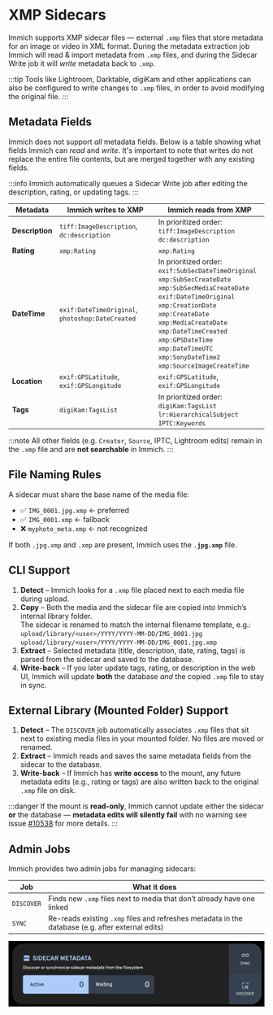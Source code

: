 # XMP Sidecars

Immich supports XMP sidecar files — external `.xmp` files that store metadata for an image or video in XML format. During the metadata extraction job Immich will read & import metadata from `.xmp` files, and during the Sidecar Write job it will _write_ metadata back to `.xmp`.

:::tip
Tools like Lightroom, Darktable, digiKam and other applications can also be configured to write changes to `.xmp` files, in order to avoid modifying the original file.
:::

## Metadata Fields

Immich does not support _all_ metadata fields. Below is a table showing what fields Immich can _read_ and _write_. It's important to note that writes do not replace the entire file contents, but are merged together with any existing fields.

:::info
Immich automatically queues a Sidecar Write job after editing the description, rating, or updating tags.
:::

| Metadata        | Immich writes to XMP                             | Immich reads from XMP                                                                                                                                                                                                                          |
| --------------- | ------------------------------------------------ | ---------------------------------------------------------------------------------------------------------------------------------------------------------------------------------------------------------------------------------------------- |
| **Description** | `tiff:ImageDescription`, `dc:description`        | In prioritized order:<br/>`tiff:ImageDescription`<br/>`dc:description`                                                                                                                                                                                                      |
| **Rating**      | `xmp:Rating`                                     | `xmp:Rating`                                                                                                                                                                                                                                   |
| **DateTime**    | `exif:DateTimeOriginal`, `photoshop:DateCreated` | In prioritized order:<br/>`exif:SubSecDateTimeOriginal`<br/>`xmp:SubSecCreateDate`<br/>`xmp:SubSecMediaCreateDate`<br/>`exif:DateTimeOriginal`<br/>`xmp:CreationDate`<br/>`xmp:CreateDate`<br/>`xmp:MediaCreateDate`<br/>`xmp:DateTimeCreated`<br/>`xmp:GPSDateTime`<br/>`xmp:DateTimeUTC`<br/>`xmp:SonyDateTime2`<br/>`xmp:SourceImageCreateTime` |
| **Location**    | `exif:GPSLatitude`, `exif:GPSLongitude`          | `exif:GPSLatitude`, `exif:GPSLongitude`                                                                                                                                                                                                        |
| **Tags**        | `digiKam:TagsList`                               | In prioritized order: <br/>`digiKam:TagsList`<br/>`lr:HierarchicalSubject`<br/>`IPTC:Keywords`                                                                                                                                                 |

:::note
All other fields (e.g. `Creator`, `Source`, IPTC, Lightroom edits) remain in the `.xmp` file and are **not searchable** in Immich.
:::

## File Naming Rules

A sidecar must share the base name of the media file:

- ✅ `IMG_0001.jpg.xmp` ← preferred
- ✅ `IMG_0001.xmp` ← fallback
- ❌ `myphoto_meta.xmp` ← not recognized

If both `.jpg.xmp` and `.xmp` are present, Immich uses the **`.jpg.xmp`** file.

## CLI Support

1. **Detect** – Immich looks for a `.xmp` file placed next to each media file during upload.
2. **Copy** – Both the media and the sidecar file are copied into Immich’s internal library folder.  
   The sidecar is renamed to match the internal filename template, e.g.:  
   `upload/library/<user>/YYYY/YYYY-MM-DD/IMG_0001.jpg`  
   `upload/library/<user>/YYYY/YYYY-MM-DD/IMG_0001.jpg.xmp`
3. **Extract** – Selected metadata (title, description, date, rating, tags) is parsed from the sidecar and saved to the database.
4. **Write-back** – If you later update tags, rating, or description in the web UI, Immich will update **both** the database _and_ the copied `.xmp` file to stay in sync.

## External Library (Mounted Folder) Support

1. **Detect** – The `DISCOVER` job automatically associates `.xmp` files that sit next to existing media files in your mounted folder. No files are moved or renamed.
2. **Extract** – Immich reads and saves the same metadata fields from the sidecar to the database.
3. **Write-back** – If Immich has **write access** to the mount, any future metadata edits (e.g., rating or tags) are also written back to the original `.xmp` file on disk.

:::danger
If the mount is **read-only**, Immich cannot update either the sidecar **or** the database — **metadata edits will silently fail** with no warning see issue [#10538](https://github.com/immich-app/immich/issues/10538) for more details.
:::

## Admin Jobs

Immich provides two admin jobs for managing sidecars:

| Job        | What it does                                                                                      |
| ---------- | ------------------------------------------------------------------------------------------------- |
| `DISCOVER` | Finds new `.xmp` files next to media that don’t already have one linked                           |
| `SYNC`     | Re-reads existing `.xmp` files and refreshes metadata in the database (e.g. after external edits) |

![Sidecar Admin Jobs](./img/sidecar-jobs.webp)
